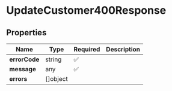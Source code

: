 # UpdateCustomer400Response



## Properties

| Name | Type | Required | Description |
| ------------ | ------------- | ------------- | ------------- |
| **errorCode** | string | ✅ |  |
**message** | any | ✅ |  |
**errors** | []object |  |  |


